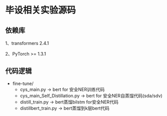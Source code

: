 # 毕设相关实验源码

## 依赖库
1、transformers 2.4.1 

2、PyTorch >= 1.3.1

## 代码逻辑
- fine-tune/
    - cys_main.py -> bert for 安全NER训练代码
    - cys_main_Self_Distillation.py -> bert for 安全NER自蒸馏代码(sda/sdv)
    - distill_train.py -> bert蒸馏bilstm for安全NER代码
    - distillbert_train.py ->  bert蒸馏到k层bert代码